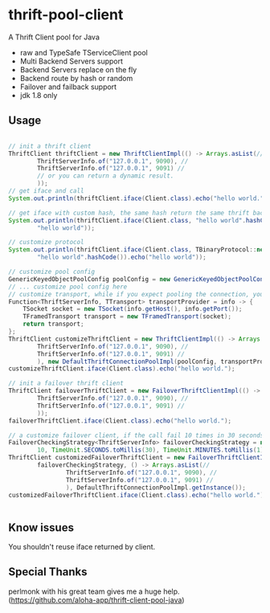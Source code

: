 thrift-pool-client
=======================

A Thrift Client pool for Java

* raw and TypeSafe TServiceClient pool
* Multi Backend Servers support
* Backend Servers replace on the fly
* Backend route by hash or random
* Failover and failback support
* jdk 1.8 only

## Usage

```Java

// init a thrift client
ThriftClient thriftClient = new ThriftClientImpl(() -> Arrays.asList(//
        ThriftServerInfo.of("127.0.0.1", 9090), //
        ThriftServerInfo.of("127.0.0.1", 9091) //
        // or you can return a dynamic result.
        ));
// get iface and call
System.out.println(thriftClient.iface(Client.class).echo("hello world."));

// get iface with custom hash, the same hash return the same thrift backend server
System.out.println(thriftClient.iface(Client.class, "hello world".hashCode()).echo(
        "hello world"));

// customize protocol
System.out.println(thriftClient.iface(Client.class, TBinaryProtocol::new,
        "hello world".hashCode()).echo("hello world"));

// customize pool config
GenericKeyedObjectPoolConfig poolConfig = new GenericKeyedObjectPoolConfig();
// ... customize pool config here
// customize transport, while if you expect pooling the connection, you should use TFrameTransport.
Function<ThriftServerInfo, TTransport> transportProvider = info -> {
    TSocket socket = new TSocket(info.getHost(), info.getPort());
    TFramedTransport transport = new TFramedTransport(socket);
    return transport;
};
ThriftClient customizeThriftClient = new ThriftClientImpl(() -> Arrays.asList(//
        ThriftServerInfo.of("127.0.0.1", 9090), //
        ThriftServerInfo.of("127.0.0.1", 9091) //
        ), new DefaultThriftConnectionPoolImpl(poolConfig, transportProvider));
customizeThriftClient.iface(Client.class).echo("hello world.");

// init a failover thrift client
ThriftClient failoverThriftClient = new FailoverThriftClientImpl(() -> Arrays.asList(//
        ThriftServerInfo.of("127.0.0.1", 9090), //
        ThriftServerInfo.of("127.0.0.1", 9091) //
        ));
failoverThriftClient.iface(Client.class).echo("hello world.");

// a customize failover client, if the call fail 10 times in 30 seconds, the backend server will be marked as fail for 1 minutes.
FailoverCheckingStrategy<ThriftServerInfo> failoverCheckingStrategy = new FailoverCheckingStrategy<>(
        10, TimeUnit.SECONDS.toMillis(30), TimeUnit.MINUTES.toMillis(1));
ThriftClient customizedFailoverThriftClient = new FailoverThriftClientImpl(
        failoverCheckingStrategy, () -> Arrays.asList(//
                ThriftServerInfo.of("127.0.0.1", 9090), //
                ThriftServerInfo.of("127.0.0.1", 9091) //
                ), DefaultThriftConnectionPoolImpl.getInstance());
customizedFailoverThriftClient.iface(Client.class).echo("hello world.");
    
```

## Know issues

You shouldn't reuse iface returned by client.

## Special Thanks

perlmonk with his great team gives me a huge help.
(https://github.com/aloha-app/thrift-client-pool-java)
